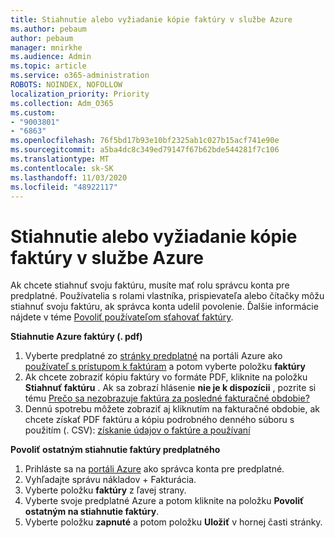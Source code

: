```yaml
---
title: Stiahnutie alebo vyžiadanie kópie faktúry v službe Azure
ms.author: pebaum
author: pebaum
manager: mnirkhe
ms.audience: Admin
ms.topic: article
ms.service: o365-administration
ROBOTS: NOINDEX, NOFOLLOW
localization_priority: Priority
ms.collection: Adm_O365
ms.custom:
- "9003801"
- "6863"
ms.openlocfilehash: 76f5bd17b93e10bf2325ab1c027b15acf741e90e
ms.sourcegitcommit: a5ba4dc8c349ed79147f67b62bde544281f7c106
ms.translationtype: MT
ms.contentlocale: sk-SK
ms.lasthandoff: 11/03/2020
ms.locfileid: "48922117"
---
```

# <a name="download-or-request-a-copy-of-my-bill-in-azure"></a>Stiahnutie alebo vyžiadanie kópie faktúry v službe Azure

Ak chcete stiahnuť svoju faktúru, musíte mať rolu správcu konta pre predplatné. Používatelia s rolami vlastníka, prispievateľa alebo čítačky môžu stiahnuť svoju faktúru, ak správca konta udelil povolenie. Ďalšie informácie nájdete v téme [Povoliť používateľom sťahovať faktúry](https://docs.microsoft.com/azure/cost-management-billing/manage/manage-billing-access#opt-in).

**Stiahnutie Azure faktúry (. pdf)**

1. Vyberte predplatné zo [stránky predplatné](https://portal.azure.com/#blade/Microsoft_Azure_Billing/SubscriptionsBlade) na portáli Azure ako [používateľ s prístupom k faktúram](https://docs.microsoft.com/azure/cost-management-billing/manage/manage-billing-access?WT.mc_id=Portal-Microsoft_Azure_Support) a potom vyberte položku **faktúry**
2. Ak chcete zobraziť kópiu faktúry vo formáte PDF, kliknite na položku **Stiahnuť faktúru** . Ak sa zobrazí hlásenie **nie je k dispozícii** , pozrite si tému [Prečo sa nezobrazuje faktúra za posledné fakturačné obdobie?](https://docs.microsoft.com/azure/cost-management-billing/manage/download-azure-invoice-daily-usage-date?WT.mc_id=Portal-Microsoft_Azure_Support#noinvoice)
3. Dennú spotrebu môžete zobraziť aj kliknutím na fakturačné obdobie, ak chcete získať PDF faktúru a kópiu podrobného denného súboru s použitím (. CSV): [získanie údajov o faktúre a používaní](https://docs.microsoft.com/azure/cost-management-billing/manage/download-azure-invoice-daily-usage-date?WT.mc_id=Portal-Microsoft_Azure_Support)  

**Povoliť ostatným stiahnutie faktúry predplatného**

1. Prihláste sa na [portáli Azure](https://portal.azure.com/) ako správca konta pre predplatné.
2. Vyhľadajte správu nákladov + Fakturácia.
3. Vyberte položku **faktúry** z ľavej strany.
4. Vyberte svoje predplatné Azure a potom kliknite na položku **Povoliť ostatným na stiahnutie faktúry**.
5. Vyberte položku **zapnuté** a potom položku **Uložiť** v hornej časti stránky.
